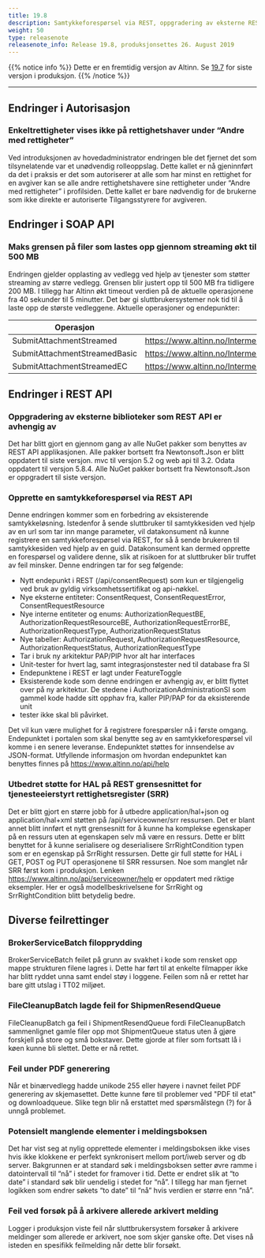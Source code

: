 ```yaml
---
title: 19.8
description: Samtykkeforespørsel via REST, oppgradering av eksterne REST API biblioteker, filstørrelse på streaming økt til 500 MB og feilrettinger.
weight: 50
type: releasenote
releasenote_info: Release 19.8, produksjonsettes 26. August 2019
---
```

{{% notice info %}}
Dette er en fremtidig versjon av Altinn. Se [19.7](../19-7) for siste versjon i produksjon.
{{% /notice %}}
***

## Endringer i Autorisasjon

### Enkeltrettigheter vises ikke på rettighetshaver under “Andre med rettigheter”

Ved introduksjonen av hovedadministrator endringen ble det fjernet det som tilsynelatende var et unødvendig rolleoppslag. Dette kallet er nå gjeninnført da det i praksis er det som autoriserer at alle som har minst en rettighet for en avgiver kan se alle andre rettighetshavere sine rettigheter under “Andre med rettigheter” i profilsiden. Dette kallet er bare nødvendig for de brukerne som ikke direkte er autoriserte Tilgangsstyrere for avgiveren.

## Endringer i SOAP API

### Maks grensen på filer som lastes opp gjennom streaming økt til 500 MB

Endringen gjelder opplasting av vedlegg ved hjelp av tjenester som støtter streaming av større vedlegg. Grensen blir justert opp til 500 MB fra tidligere 200 MB. I tillegg har Altinn økt timeout verdien på de aktuelle operasjonene fra 40 sekunder til 5 minutter. Det bør gi sluttbrukersystemer nok tid til å laste opp de største vedleggene.
Aktuelle operasjoner og endepunkter:

|  Operasjon | Endepunkt URL  |
|---|---|
| SubmitAttachmentStreamed | https://www.altinn.no/IntermediaryExternal/IntermediaryInboundStreamed.svc |
| SubmitAttachmentStreamedBasic | https://www.altinn.no/IntermediaryExternal/IntermediaryInboundBasicStreamed.svc |
| SubmitAttachmentStreamedEC | https://www.altinn.no/IntermediaryExternal/IntermediaryInboundExternalECStreamed.svc |

## Endringer i REST API

### Oppgradering av eksterne biblioteker som REST API er avhengig av

Det har blitt gjort en gjennom gang av alle NuGet pakker som benyttes av REST API applikasjonen. Alle pakker bortsett fra Newtonsoft.Json er blitt oppdatert til siste versjon. mvc til versjon 5.2 og web api til 3.2. Odata oppdatert til versjon 5.8.4. Alle NuGet pakker bortsett fra Newtonsoft.Json er oppgradert til siste versjon.

### Opprette en samtykkeforespørsel via REST API

Denne endringen kommer som en forbedring av eksisterende samtykkeløsning. Istedenfor å sende sluttbruker til samtykkesiden ved hjelp av en url som tar inn mange parameter, vil datakonsument nå kunne registrere en samtykkeforespørsel via REST, for så å sende brukeren til samtykkesiden ved hjelp av en guid. Datakonsument kan dermed opprette en forespørsel og validere denne, slik at risikoen for at sluttbruker blir truffet av feil minsker.
Denne endringen tar for seg følgende:

- Nytt endepunkt i REST (/api/consentRequest) som kun er tilgjengelig ved bruk av gyldig virksomhetssertifikat og api-nøkkel.
- Nye eksterne entiteter: ConsentRequest, ConsentRequestError, ConsentRequestResource
- Nye interne entiteter og enums: AuthorizationRequestBE, AuthorizationRequestResourceBE, AuthorizationRequestErrorBE, AuthorizationRequestType, AuthorizationRequestStatus
- Nye tabeller: AuthorizationRequest, AuthorizationRequestResource, AuthorizationRequestStatus, AuthorizationRequestType
- Tar i bruk ny arkitektur PAP/PIP hvor alt har interfaces
- Unit-tester for hvert lag, samt integrasjonstester ned til database fra SI
- Endepunktene i REST er lagt under FeatureToggle
- Eksisterende kode som denne endringen er avhengig av, er blitt flyttet over på ny arkitektur. De stedene i AuthorizationAdministrationSI som gammel kode hadde sitt opphav fra, kaller PIP/PAP for da eksisterende unit
- tester ikke skal bli påvirket.

Det vil kun være mulighet for å registrere forespørsler nå i første omgang. Endepunktet i portalen som skal benytte seg av en samtykkeforespørsel vil komme i en senere leveranse. Endepunktet støttes for innsendelse av JSON-format. Utfyllende informasjon om hvordan endepunktet kan benyttes finnes på <https://www.altinn.no/api/help>

### Utbedret støtte for HAL på REST grensesnittet for tjenesteeierstyrt rettighetsregister (SRR)

Det er blitt gjort en større jobb for å utbedre application/hal+json og application/hal+xml støtten på /api/serviceowner/srr ressursen. Det er blant annet blitt innført et nytt grensesnitt for å kunne ha komplekse egenskaper på en ressurs uten at egenskapen selv må være en ressurs. Dette er blitt benyttet for å kunne serialisere og deserialisere SrrRightCondition typen som er en egenskap på SrrRight ressursen. Dette gir full støtte for HAL i GET, POST og PUT operasjonene til SRR ressursen. Noe som manglet når SRR først kom i produksjon.
Lenken <https://www.altinn.no/api/serviceowner/help> er oppdatert med riktige eksempler. Her er også modellbeskrivelsene for SrrRight og SrrRightCondition blitt betydelig bedre.

## Diverse feilrettinger

### BrokerServiceBatch filopprydding

 BrokerServiceBatch feilet på grunn av svakhet i kode som rensket opp mappe strukturen filene lagres i. Dette har ført til at enkelte filmapper ikke har blitt ryddet unna samt endel støy i loggene. Feilen som nå er rettet har bare gitt utslag i TT02 miljøet.

### FileCleanupBatch lagde feil for ShipmenResendQueue

FileCleanupBatch ga feil i ShipmentResendQueue fordi FileCleanupBatch sammenlignet gamle filer opp mot ShipmentQueue status uten å gjøre forskjell på store og små bokstaver. Dette gjorde at filer som fortsatt lå i køen kunne bli slettet. Dette er nå rettet.

### Feil under PDF generering

Når et binærvedlegg hadde unikode 255 eller høyere i navnet feilet PDF generering av skjemasettet. Dette kunne føre til problemer ved "PDF til etat" og downloadqueue. Slike tegn blir nå erstattet med spørsmålstegn (?) for å unngå problemet.

### Potensielt manglende elementer i meldingsboksen

Det har vist seg at nylig opprettede elementer i meldingsboksen ikke vises hvis ikke klokkene er perfekt synkronisert mellom port/iweb server og db server. Bakgrunnen er at standard søk i meldingsboksen setter øvre ramme i datointervall til “nå” i stedet for framover i tid.
Dette er endret slik at “to date” i standard søk blir uendelig i stedet for “nå”. I tillegg har man fjernet logikken som endrer søkets “to date” til “nå” hvis verdien er større enn “nå”.

### Feil ved forsøk på å arkivere allerede arkivert melding

Logger i produksjon viste feil når sluttbrukersystem forsøker å arkivere meldinger som allerede er arkivert, noe som skjer ganske ofte. Det vises nå isteden en spesifikk feilmelding når dette blir forsøkt.
